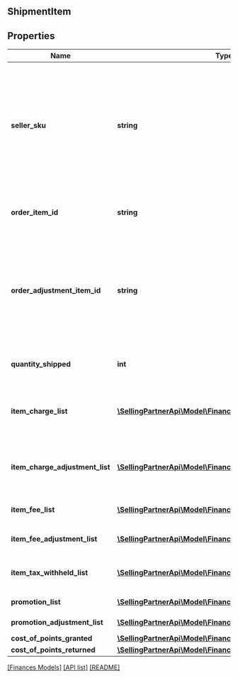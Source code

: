 ## ShipmentItem

## Properties

Name | Type | Description | Notes
------------ | ------------- | ------------- | -------------
**seller_sku** | **string** | The seller SKU of the item. The seller SKU is qualified by the seller&#39;s seller ID, which is included with every call to the Selling Partner API. | [optional]
**order_item_id** | **string** | An Amazon-defined order item identifier. | [optional]
**order_adjustment_item_id** | **string** | An Amazon-defined order adjustment identifier defined for refunds, guarantee claims, and chargeback events. | [optional]
**quantity_shipped** | **int** | The number of items shipped. | [optional]
**item_charge_list** | [**\SellingPartnerApi\Model\Finances\ChargeComponent[]**](ChargeComponent.md) | A list of charge information on the seller&#39;s account. | [optional]
**item_charge_adjustment_list** | [**\SellingPartnerApi\Model\Finances\ChargeComponent[]**](ChargeComponent.md) | A list of charge information on the seller&#39;s account. | [optional]
**item_fee_list** | [**\SellingPartnerApi\Model\Finances\FeeComponent[]**](FeeComponent.md) | A list of fee component information. | [optional]
**item_fee_adjustment_list** | [**\SellingPartnerApi\Model\Finances\FeeComponent[]**](FeeComponent.md) | A list of fee component information. | [optional]
**item_tax_withheld_list** | [**\SellingPartnerApi\Model\Finances\TaxWithheldComponent[]**](TaxWithheldComponent.md) | A list of information about taxes withheld. | [optional]
**promotion_list** | [**\SellingPartnerApi\Model\Finances\Promotion[]**](Promotion.md) | A list of promotions. | [optional]
**promotion_adjustment_list** | [**\SellingPartnerApi\Model\Finances\Promotion[]**](Promotion.md) | A list of promotions. | [optional]
**cost_of_points_granted** | [**\SellingPartnerApi\Model\Finances\Currency**](Currency.md) |  | [optional]
**cost_of_points_returned** | [**\SellingPartnerApi\Model\Finances\Currency**](Currency.md) |  | [optional]

[[Finances Models]](../) [[API list]](../../Api) [[README]](../../../README.md)
